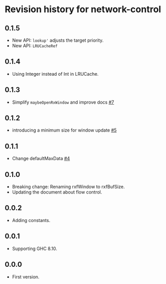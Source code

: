 # Revision history for network-control

## 0.1.5

* New API: `lookup'` adjusts the target priority.
* New API: `LRUCacheRef`

## 0.1.4

* Using Integer instead of Int in LRUCache.

## 0.1.3

* Simplify `maybeOpenRxWindow` and improve docs
  [#7](https://github.com/kazu-yamamoto/network-control/pull/7)

## 0.1.2

* introducing a minimum size for window update
  [#5](https://github.com/kazu-yamamoto/network-control/pull/5)

## 0.1.1

* Change defaultMaxData
  [#4](https://github.com/kazu-yamamoto/network-control/pull/4)

## 0.1.0

* Breaking change: Renaming rxfWindow to rxfBufSize.
* Updating the document about flow control.

## 0.0.2

* Adding constants.

## 0.0.1

* Supporting GHC 8.10.

## 0.0.0

* First version.
